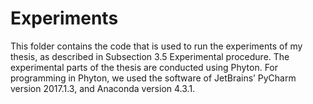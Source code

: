 # Experiments

This folder contains the code that is used to run the experiments of my thesis, as described in Subsection 3.5 
Experimental procedure. The experimental parts of the thesis are conducted using Phyton. For programming in Phyton,
we used the software of JetBrains’ PyCharm version 2017.1.3, and Anaconda version 4.3.1.  

